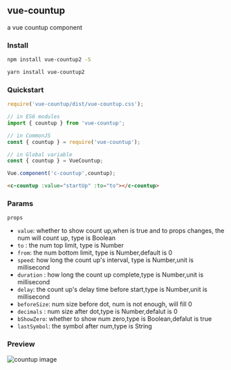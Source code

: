 ## vue-countup

a vue countup component

### Install

```bash
npm install vue-countup2 -S

yarn install vue-countup2
```

### Quickstart
```javascript
require('vue-countup/dist/vue-countup.css');

// in ES6 modules
import { countup } from 'vue-countup';

// in CommonJS
const { countup } = require('vue-countup');

// in Global variable
const { countup } = VueCountup;

Vue.component('c-countup',countup);
```
```html
<c-countup :value="startUp" :to="to"></c-countup>
```

### Params

`props`
-  `value`: whether to show count up,when is true and to props changes, the num will count up, type is Boolean
-  `to` : the num top limit, type is Number
-  `from`: the num bottom limit, type is Number,default is 0
-  `speed`: how long the count up's interval, type is Number,unit is millisecond
-  `duration` : how long the count up complete,type is Number,unit is millisecond
-  `delay`: the count up's delay time before start,type is Number,unit is millisecond
-  `beforeSize`: num size before dot, num is not enough, will fill 0
-  `decimals` : num size after dot,type is Number,defalut is 0
-  `bShowZero`: whether to show num zero,type is Boolean,defalut is true
-  `lastSymbol`: the symbol after num,type is String

### Preview

![countup image](./doc/countup.gif)